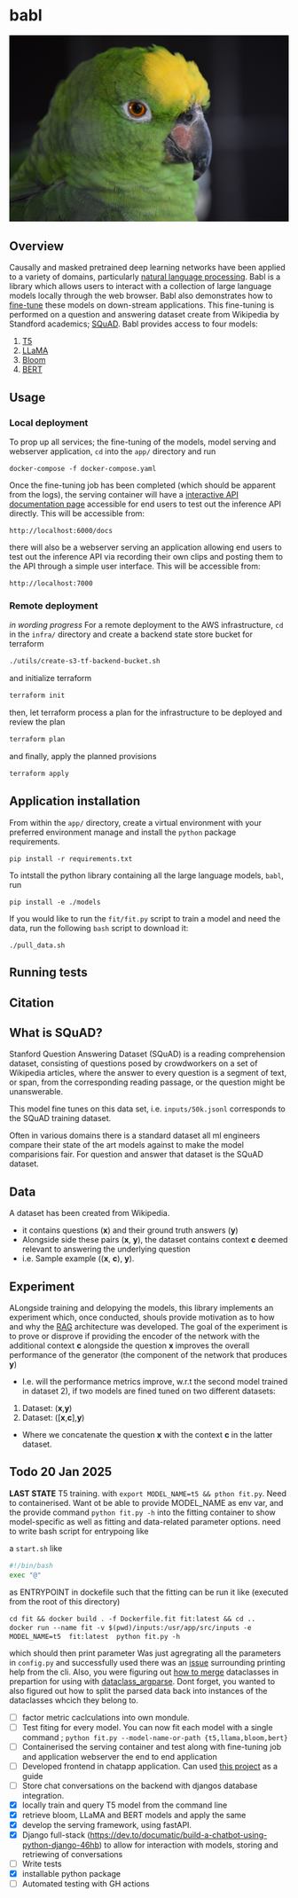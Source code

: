 # babl

![alt text](img/parrot.jpg "conversational")


## Overview 
Causally and masked pretrained deep learning networks have been applied to a variety of domains, particularly [natural language processing](https://en.wikipedia.org/wiki/Natural_language_processing). Babl is a library which allows users to interact with a collection of large language models locally through the web browser. Babl also demonstrates how to [fine-tune](https://en.wikipedia.org/wiki/Fine-tuning_(deep_learning)) these models on down-stream applications. This fine-tuning is performed on a question and answering dataset create from Wikipedia by Standford academics; [SQuAD](https://arxiv.org/abs/1606.05250). Babl provides access to four models:
1) [T5](https://en.wikipedia.org/wiki/T5_(language_model))
2) [LLaMA](https://en.wikipedia.org/wiki/Llama_language_model)
3) [Bloom](https://en.wikipedia.org/wiki/BLOOM_(language_model))
4) [BERT](https://en.wikipedia.org/wiki/BERT_(language_model))


## Usage

### Local deployment 

To prop up all services; the fine-tuning of the models, model serving and webserver application, `cd` into the `app/` directory and run

```
docker-compose -f docker-compose.yaml
```

Once the fine-tuning job has been completed (which should be apparent from the logs), the serving container will have a [interactive API documentation page](https://fastapi.tiangolo.com/features/#based-on-open-standards) accessible for end users to test out the inference API directly. This will be accessible from:

```
http://localhost:6000/docs
```

there will also be a webserver serving an application allowing end users to test out the inference API via recording their own clips and posting them to the API through a simple user interface. This will be accessible from:
```
http://localhost:7000
```
### Remote deployment
_in wording progress_
For a remote deployment to the AWS infrastructure, `cd` in the `infra/` directory and create a backend state store bucket for terraform 
```bash
./utils/create-s3-tf-backend-bucket.sh
```
and initialize terraform
```bash
terraform init
```
then, let terraform process a plan for the infrastructure to be deployed and review the plan 
```bash
terraform plan 
```
and finally, apply the planned provisions 
```bash
terraform apply
```

## Application installation 

From within the `app/` directory, create a virtual environment with your preferred environment manage and install the `python` package requirements. 
```
pip install -r requirements.txt
```
To intstall the python library containing all the large language models, `babl`, run 
```
pip install -e ./models
```
If you would like to run the `fit/fit.py` script to train a model and need the data, run the following `bash` script to download it: 
```
./pull_data.sh
```

## Running tests



## Citation 



## What is SQuAD?
Stanford Question Answering Dataset (SQuAD) is a reading comprehension dataset, consisting of questions posed by crowdworkers on a set of Wikipedia articles, where the answer to every question is a segment of text, or span, from the corresponding reading passage, or the question might be unanswerable.

This model fine tunes on this data set, i.e. `inputs/50k.jsonl` corresponds to the SQuAD training dataset. 

Often in various domains there is a standard dataset all ml engineers compare their state of the art models against to make the model comparisions fair. For question and answer that dataset is the SQuAD dataset. 


## Data 
A dataset has been created from Wikipedia. 
- it contains questions (**x**) and their ground truth answers (**y**)
- Alongside side these pairs (**x**, **y**), the dataset contains context **c** deemed relevant to answering the underlying question 
- i.e. Sample example ((**x**, **c**), **y**). 

## Experiment

ALongside training and delopying the models, this library implements an experiment which, once conducted, shouls provide motivation as to how and why the [RAG](https://en.wikipedia.org/wiki/Retrieval-augmented_generation) architecture was developed.  The goal of the experiment is to prove or disprove if providing the encoder of the network with the additional context **c** alongside the question **x** improves the overall performance of the generator (the component of the network that produces **y**)

- I.e. will the performance metrics improve, w.r.t the second model trained in dataset 2), if two models are fined tuned on two different datasets:
1) Dataset: (**x**,**y**)
2) Dataset: ([**x**,**c**],**y**)
- Where we concatenate the question **x** with the context **c** in the latter dataset. 

## Todo 20 Jan 2025

**LAST STATE** T5 training. with `export MODEL_NAME=t5 && pthon fit.py`. Need to containerised. Want ot be able to provide MODEL_NAME as env var, and the provide command `python fit.py -h` into the fitting container to show model-specific as well as fitting and data-related  parameter options. need to write bash script for entrypoing like 

a `start.sh` like  
```bash 
#!/bin/bash 
exec "@"
```

as ENTRYPOINT in dockefile such that  the fitting can be run it like (executed from the root of this directory) 

```
cd fit && docker build . -f Dockerfile.fit fit:latest && cd ..
docker run --name fit -v $(pwd)/inputs:/usr/app/src/inputs -e MODEL_NAME=t5  fit:latest  python fit.py -h  
```


which should then print parameter 
 Was just agregrating all the parameters in `config.py` and successfully used there was an [issue](https://github.com/mivade/argparse_dataclass/issues/65) surrounding printing help from the cli. Also, you were figuring out [how to merge](https://stackoverflow.com/questions/79380660/how-to-pythonically-merging-python-data-classes-with-unique-attribute-names) dataclasses in prepartion for using with [dataclass_argparse](https://pypi.org/project/argparse-dataclass/). Dont forget, you wanted to also figured out how to split the parsed data back into instances of the dataclasses whcich they belong to. 

- [ ] factor metric caclculations into own mondule. 
- [ ] Test fiting for every model. You can now fit each model with a single command ; `python fit.py --model-name-or-path {t5,llama,bloom,bert}`
- [ ] Containerised the serving container and test along with fine-tuning job and application webserver the end to end application 
- [ ] Developed frontend in chatapp application. Can used [this project](https://github.com/meghsohor/chat-app-vanilla-js/tree/master) as a guide
- [ ] Store chat conversations on the backend with djangos database integration. 
- [x] locally train and query T5 model from the command line 
- [x] retrieve bloom, LLaMA and BERT models and apply the same
- [x] develop the serving framework, using fastAPI.  
- [x] Django full-stack (https://dev.to/documatic/build-a-chatbot-using-python-django-46hb) to allow for interaction with models, storing and retriewing of conversations
- [ ] Write tests 
- [x] installable python package
- [ ] Automated testing with GH actions 
